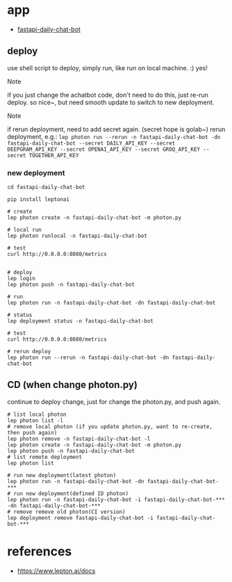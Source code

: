# app

- [fastapi-daily-chat-bot](https://github.com/ai-bot-pro/achatbot/tree/main/deploy/leptonai/fastapi-daily-chat-bot)

## deploy

use shell script to deploy, simply run, like run on local machine. :) yes!

> [!NOTE]
> if you just change the achatbot code, don't need to do this, just re-run deploy. so nice~, but need smooth update to switch to new deployment.

> [!NOTE]
> if rerun deployment, need to add secret again. (secret hope is golab~)
> rerun deployment, e.g.:
> `lep photon run --rerun -n fastapi-daily-chat-bot -dn fastapi-daily-chat-bot --secret DAILY_API_KEY --secret DEEPGRAM_API_KEY --secret OPENAI_API_KEY --secret GROQ_API_KEY --secret TOGETHER_API_KEY`

### new deployment
```
cd fastapi-daily-chat-bot

pip install leptonai

# create
lep photon create -n fastapi-daily-chat-bot -m photon.py

# local run
lep photon runlocal -n fastapi-daily-chat-bot

# test
curl http://0.0.0.0:8080/metrics


# deploy
lep login
lep photon push -n fastapi-daily-chat-bot

# run
lep photon run -n fastapi-daily-chat-bot -dn fastapi-daily-chat-bot

# status
lep deployment status -n fastapi-daily-chat-bot

# test
curl http://0.0.0.0:8080/metrics

```

```
# rerun deploy
lep photon run --rerun -n fastapi-daily-chat-bot -dn fastapi-daily-chat-bot
```

## CD (when change photon.py)
continue to deploy change, just for change the photon.py, and push again.
```
# list local photon
lep photon list -l
# remove local photon (if you update photon.py, want to re-create, then push again)
lep photon remove -n fastapi-daily-chat-bot -l
lep photon create -n fastapi-daily-chat-bot -m photon.py
lep photon push -n fastapi-daily-chat-bot
# list remote deployment
lep photon list

# run new deployment(latest photon)
lep photon run -n fastapi-daily-chat-bot -dn fastapi-daily-chat-bot-***
# run new deployment(defined ID photon)
lep photon run -n fastapi-daily-chat-bot -i fastapi-daily-chat-bot-*** -dn fastapi-daily-chat-bot-***
# remove remove old photon(CI version)
lep deployment remove fastapi-daily-chat-bot -i fastapi-daily-chat-bot-***
```

# references
- https://www.lepton.ai/docs

